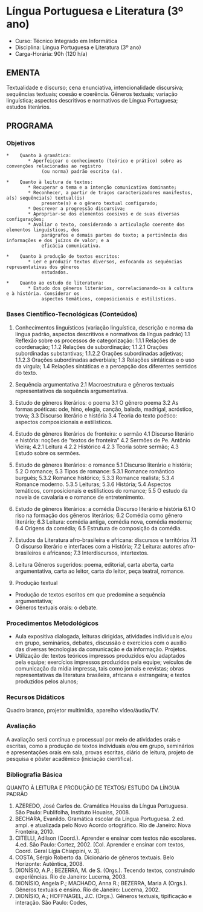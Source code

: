 # Língua Portuguesa e Literatura (3º ano) 


* Curso: Técnico Integrado em Informática
* Disciplina: Língua Portuguesa e Literatura (3º ano)                                        
* Carga-Horária: 90h (120 h/a)

## EMENTA

Textualidade e discurso; cena enunciativa, intencionalidade discursiva; sequências textuais; coesão e
coerência. Gêneros textuais; variação linguística; aspectos descritivos e normativos de Língua Portuguesa;
estudos literários.


## PROGRAMA
### Objetivos

    *    Quanto à gramática:
            * Aperfeiçoar o conhecimento (teórico e prático) sobre as convenções relacionadas ao registro
                 (ou norma) padrão escrito (a).

    *    Quanto à leitura de textos:
            * Recuperar o tema e a intenção comunicativa dominante;
            * Reconhecer, a partir de traços caracterizadores manifestos, a(s) sequência(s) textual(is)
                 presente(s) e o gênero textual configurado;
            * Descrever a progressão discursiva;
            * Apropriar-se dos elementos coesivos e de suas diversas configurações;
            * Avaliar o texto, considerando a articulação coerente dos elementos linguísticos, dos
                 parágrafos e demais partes do texto; a pertinência das informações e dos juízos de valor; e a
                 eficácia comunicativa.

    *    Quanto à produção de textos escritos:
            * Ler e produzir textos diversos, enfocando as sequências representativas dos gêneros
                 estudados.

    *    Quanto ao estudo de literatura:
            * Estudo dos gêneros literários, correlacionando-os à cultura e à história. Considerar os
                 aspectos temáticos, composicionais e estilísticos.

### Bases Científico-Tecnológicas (Conteúdos)

1. Conhecimentos linguísticos (variação linguística, descrição e norma da língua padrão, aspectos descritivos
e normativos da língua padrão)
    1.1 Reflexão sobre os processos de categorização:
    1.1.1 Relações de coordenação;
    1.1.2 Relações de subordinação;
    1.1.2.1 Orações subordinadas substantivas;
    1.1.2.2 Orações subordinadas adjetivas;
    1.1.2.3 Orações subordinadas adverbiais;
    1.3 Relações sintáticas e o uso da vírgula;
    1.4 Relações sintáticas e a percepção dos diferentes sentidos do texto.

2. Sequência argumentativa
    2.1 Macroestrutura e gêneros textuais representativos da sequência argumentativa.

3. Estudo de gêneros literários: o poema
    3.1 O gênero poema
    3.2 As formas poéticas: ode, hino, elegia, canção, balada, madrigal, acróstico, trova;
    3.3 Discurso literário e história
    3.4 Teoria do texto poético: aspectos composicionais e estilísticos.

4. Estudo de gêneros literários de fronteira: o sermão
    4.1 Discurso literário e história: noções de “textos de fronteira”
    4.2 Sermões de Pe. Antônio Vieira;
    4.2.1 Leitura
    4.2.2 Histórico
    4.2.3 Teoria sobre sermão;
    4.3 Estudo sobre os sermões.

5. Estudo de gêneros literários: o romance
    5.1 Discurso literário e história;
    5.2 O romance;
    5.3 Tipos de romance:
    5.3.1 Romance romântico burguês;
    5.3.2 Romance histórico;
    5.3.3 Romance realista;
    5.3.4 Romance moderno.
    5.3.5 Leituras;
    5.3.6 História;
    5.4 Aspectos temáticos, composicionais e estilísticos do romance;
    5.5 O estudo da novela de cavalaria e o romance de entretenimento.

6. Estudo de gêneros literários: a comédia
    Discurso literário e história
    6.1 O riso na formação dos gêneros literários;
    6.2 Comédia como gênero literário;
    6.3 Leitura: comédia antiga, comédia nova, comédia moderna;
    6.4 Origens da comédia;
    6.5 Estrutura de composição da comédia.

7. Estudos da Literatura afro-brasileira e africana: discursos e territórios
    7.1 O discurso literário e interfaces com a História;
    7.2 Leitura: autores afro-brasileiros e africanos;
    7.3 Interdiscursos, intertextos.

8. Leitura
Gêneros sugeridos: poema, editorial, carta aberta, carta argumentativa, carta ao leitor, carta do leitor, peça
teatral, romance.

9. Produção textual
- Produção de textos escritos em que predomine a sequência argumentativa;
- Gêneros textuais orais: o debate.

### Procedimentos Metodológicos

*   Aula expositiva dialogada, leituras dirigidas, atividades individuais e/ou em grupo, seminários, debates,
    discussão e exercícios com o auxílio das diversas tecnologias da comunicação e da informação. Projetos.
*   Utilização de: textos teóricos impressos produzidos e/ou adaptados pela equipe; exercícios impressos
    produzidos pela equipe; veículos de comunicação da mídia impressa, tais como jornais e revistas; obras
    representativas da literatura brasileira, africana e estrangeira; e textos produzidos pelos alunos;

### Recursos Didáticos

Quadro branco, projetor multimídia, aparelho vídeo/áudio/TV.

### Avaliação

A avaliação será contínua e processual por meio de atividades orais e escritas, como a produção de textos
individuais e/ou em grupo, seminários e apresentações orais em sala, provas escritas, diário de leitura, projeto
de pesquisa e pôster acadêmico (iniciação científica).

### Bibliografia Básica

QUANTO À LEITURA E PRODUÇÃO DE TEXTOS/ ESTUDO DA LÍNGUA PADRÃO
1. AZEREDO, José Carlos de. Gramática Houaiss da Língua Portuguesa. São Paulo: Publifolha, Instituto
   Houaiss, 2008.
2. BECHARA, Evanildo. Gramática escolar da Língua Portuguesa. 2.ed. ampl. e atualizada pelo Novo
   Acordo ortográfico. Rio de Janeiro: Nova Fronteira, 2010.
3. CITELLI, Adilson (Coord.). Aprender e ensinar com textos não escolares. 4.ed. São Paulo: Cortez,
   2002. [Col. Aprender e ensinar com textos, Coord. Geral Lígia Chiappini, v. 3].
4. COSTA, Sérgio Roberto da. Dicionário de gêneros textuais. Belo Horizonte: Autêntica, 2008.
5. DIONÍSIO, A.P.; BEZERRA, M. de S. (Orgs.). Tecendo textos, construindo experiências. Rio de Janeiro:
   Lucerna, 2003.
6. DIONÍSIO, Angela P.; MACHADO, Anna R.; BEZERRA, Maria A (Orgs.). Gêneros textuais e ensino. Rio
   de Janeiro: Lucerna, 2002.
7. DIONÍSIO, A.; HOFFNAGEL, J.C. (Orgs.). Gêneros textuais, tipificação e interação. São Paulo: Codes,